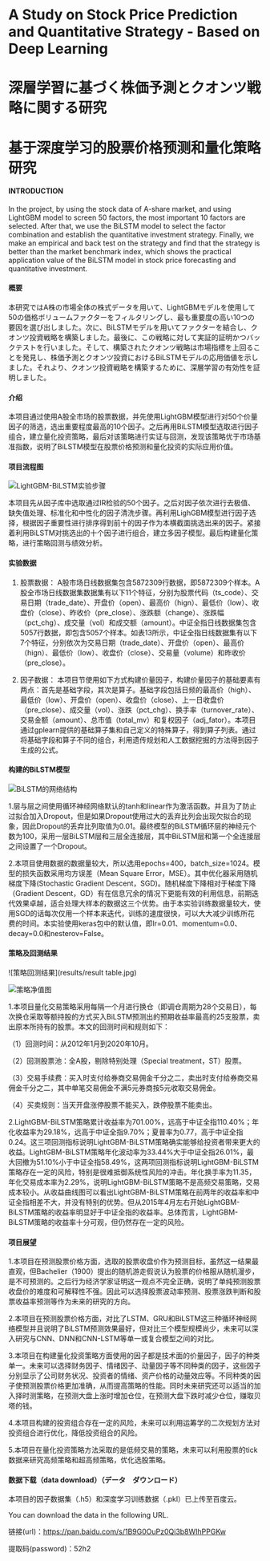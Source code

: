 # A Study on Stock Price Prediction and Quantitative Strategy - Based on Deep Learning
# 深層学習に基づく株価予測とクオンツ戦略に関する研究
# 基于深度学习的股票价格预测和量化策略研究

#### INTRODUCTION

  In the project, by using the stock data of A-share market, and using LightGBM model to screen 50 factors, the most important 10 factors are selected. After that, we use the BiLSTM model to select the factor combination and establish the quantitative investment strategy. Finally, we make an empirical and back test on the strategy and find that the strategy is better than the market benchmark index, which shows the practical application value of the BiLSTM model in stock price forecasting and quantitative investment.
  
#### 概要
  本研究ではA株の市場全体の株式データを用いて、LightGBMモデルを使用して50の価格ボリュームファクターをフィルタリングし、最も重要度の高い10つの要因を選び出しました。次に、BiLSTMモデルを用いてファクターを結合し、クオンツ投資戦略を構築しました。最後に、この戦略に対して実証的証明かつバックテストを行いました。そして、構築されたクオンツ戦略は市場指標を上回ることを発見し、株価予測とクオンツ投資におけるBiLSTMモデルの応用価値を示しました。それより、クオンツ投資戦略を構築するために、深層学習の有効性を証明しました。



#### 介绍
  本项目通过使用A股全市场的股票数据，并先使用LightGBM模型进行对50个价量因子的筛选，选出重要程度最高的10个因子。之后再用BiLSTM模型选取进行因子组合，建立量化投资策略，最后对该策略进行实证与回测，发现该策略优于市场基准指数，说明了BiLSTM模型在股票价格预测和量化投资的实际应用价值。



#### 项目流程图

![LightGBM-BiLSTM实验步骤](https://images.gitee.com/uploads/images/2021/1009/160622_1c961091_7659950.png "屏幕截图.png")

  本项目先从因子库中选取通过IR检验的50个因子。之后对因子依次进行去极值、缺失值处理、标准化和中性化的因子清洗步骤。再利用LighGBM模型进行因子选择，根据因子重要性进行排序得到前十的因子作为本横截面挑选出来的因子。紧接着利用BiLSTM对挑选出的十个因子进行组合，建立多因子模型。最后构建量化策略，进行策略回测与绩效分析。

#### 实验数据

1. 股票数据：
   A股市场日线数据集包含5872309行数据，即5872309个样本。A股全市场日线数据集数据集有以下11个特征，分别为股票代码（ts_code）、交易日期（trade_date）、开盘价（open）、最高价（hign）、最低价（low）、收盘价（close）、昨收价（pre_close）、涨跌额（change）、涨跌幅（pct_chg）、成交量（vol）和成交额（amount）。中证全指日线数据集包含5057行数据，即包含5057个样本。如表13所示，中证全指日线数据集有以下7个特征，分别依次为交易日期（trade_date）、开盘价（open）、最高价（hign）、最低价（low）、收盘价（close）、交易量（volume）和昨收价（pre_close）。

2. 因子数据：
  本项目节使用如下方式构建价量因子，构建价量因子的基础要素有两点：首先是基础字段，其次是算子。基础字段包括日频的最高价（high）、最低价（low）、开盘价（open）、收盘价（close）、上一日收盘价（pre_close）、成交量（vol）、涨跌（pct_chg）、换手率（turnover_rate）、交易金额（amount）、总市值（total_mv）和复权因子（adj_fator）。本项目通过gplearn提供的基础算子集和自己定义的特殊算子，得到算子列表。通过将基础字段和算子不同的组合，利用遗传规划和人工数据挖掘的方法得到因子生成的公式。

#### 构建的BiLSTM模型

![BiLSTM的网络结构](https://images.gitee.com/uploads/images/2021/1009/161946_684ae133_7659950.png "屏幕截图.png")

  1.层与层之间使用循环神经网络默认的tanh和linear作为激活函数。并且为了防止过拟合加入Dropout，但是如果Dropout使用过大的丢弃比列会出现欠拟合的现象，因此Dropout的丢弃比列取值为0.01。最终模型的BiLSTM循环层的神经元个数为100，采用一层BiLSTM层和三层全连接层，其中BiLSTM层和第一个全连接层之间设置了一个Dropout。

  2.本项目使用数据的数据量较大，所以选用epochs=400，batch_size=1024。模型的损失函数采用均方误差（Mean Square Error，MSE）。其中优化器采用随机梯度下降(Stochastic Gradient Descent，SGD)。随机梯度下降相对于梯度下降（Gradient Descent，GD）有在信息冗余的情况下更能有效的利用信息，前期迭代效果卓越，适合处理大样本的数据这三个优势。由于本实验训练数据量较大，使用SGD的话每次仅用一个样本来迭代，训练的速度很快，可以大大减少训练所花费的时间。本实验使用keras包中的默认值，即lr=0.01、momentum=0.0、decay=0.0和nesterov=False。



#### 策略及回测结果

![策略回测结果](results/result table.jpg)

![策略净值图](res/image.png)


  1.本项目量化交易策略采用每隔一个月进行换仓（即调仓周期为28个交易日），每次换仓采取等额持股的方式买入BiLSTM预测出的预期收益率最高的25支股票，卖出原本所持有的股票。本文的回测时间和规则如下：

（1）回测时间：从2012年1月到2020年10月。

（2）回测股票池：全A股，剔除特别处理（Special treatment，ST）股票。

（3）交易手续费：买入时支付给券商交易佣金千分之二，卖出时支付给券商交易佣金千分之二，其中单笔交易佣金不满5元券商按5元收取交易佣金。

（4）买卖规则：当天开盘涨停股票不能买入，跌停股票不能卖出。

  2.LightGBM-BiLSTM策略累计收益率为701.00%，远高于中证全指110.40%；年化收益率为29.18%，远高于中证全指9.70%；夏普率为0.77，高于中证全指0.24。这三项回测指标说明LightGBM-BiLSTM策略确实能够给投资者带来更大的收益。LightGBM-BiLSTM策略年化波动率为33.44%大于中证全指26.01%，最大回撤为51.10%小于中证全指58.49%，这两项回测指标说明LightGBM-BiLSTM策略存在一定的风险，特别是很难抵御系统性风险的冲击。年化换手率为11.35，年化交易成本率为2.29%，说明LightGBM-BiLSTM策略不是高频交易策略，交易成本较小。从收益曲线图可以看出LightGBM-BiLSTM策略在前两年的收益率和中证全指相差不大，并没有特别的优势。但从2015年4月左右开始LightGBM-BiLSTM策略的收益率明显好于中证全指的收益率。总体而言，LightGBM-BiLSTM策略的收益率十分可观，但仍然存在一定的风险。


#### 项目展望

 1.本项目在预测股票价格方面，选取的股票收盘价作为预测目标，虽然这一结果最直观，但Bachelier（1900）提出的随机游走假说认为股票的价格服从随机漫步，是不可预测的。之后行为经济学家证明这一观点不完全正确，说明了单纯预测股票收盘价的难度和可解释性不强。因此可以选择股票波动率预测、股票涨跌判断和股票收益率预测等作为未来的研究的方向。

 2.本项目在预测股票价格方面，对比了LSTM、GRU和BiLSTM这三种循环神经网络模型并且说明了BiLSTM预测效果最好，但对比三个模型规模尚少，未来可以深入研究与CNN、DNN和CNN-LSTM等单一或复合模型之间的对比。

 3.本项目在构建量化投资策略方面使用的因子都是技术面的价量因子，因子的种类单一。未来可以选择财务因子、情绪因子、动量因子等不同种类的因子，这些因子分别显示了公司财务状况、投资者的情绪、资产价格的动量效应等。不同种类的因子使预测股票价格更加准确，从而提高策略的性能。同时未来研究还可以适当的加入择时测策略，在预测大盘上涨时增加仓位，在预测大盘下跌时减少仓位，赚取贝塔的钱。

 4.本项目构建的投资组合存在一定的风险，未来可以利用运筹学的二次规划方法对投资组合进行优化，降低投资组合的风险。

 5.本项目在量化投资策略方法采取的是低频交易的策略，未来可以利用股票的tick数据来研究高频策略和超高频策略，优化选股策略。

#### 数据下载（data download）（データ　ダウンロード）
  
  本项目的因子数据集（.h5）和深度学习训练数据（.pkl）已上传至百度云。
  
  You can download the data in the following URL.
   
  链接(url)：https://pan.baidu.com/s/1B9G0OuPz0Qi3b8WIhPPGKw
    
  提取码(password)：52h2 
